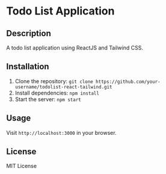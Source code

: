  # Todo List Application

## Description
A todo list application using ReactJS and Tailwind CSS.

## Installation
1. Clone the repository: `git clone https://github.com/your-username/todolist-react-tailwind.git`
2. Install dependencies: `npm install`
3. Start the server: `npm start`

## Usage
Visit `http://localhost:3000` in your browser.

## License
MIT License
